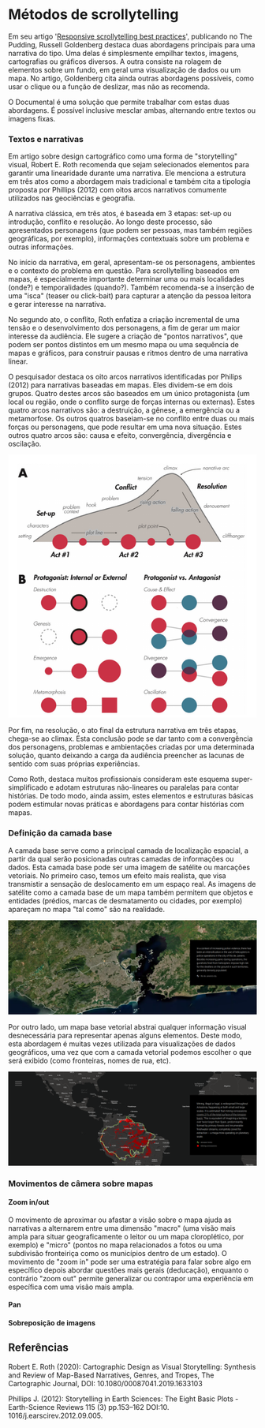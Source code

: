 # Métodos de scrollytelling

Em seu artigo '[Responsive scrollytelling best practices](https://pudding.cool/process/responsive-scrollytelling/)', publicando no The Pudding, Russell Goldenberg destaca duas abordagens principais para uma narrativa do tipo. Uma delas é simplesmente empilhar textos, imagens, cartografias ou gráficos diversos. A outra consiste na rolagem de elementos sobre um fundo, em geral uma visualização de dados ou um mapa. No artigo, Goldenberg cita ainda outras abordagens possíveis, como usar o clique ou a função de deslizar, mas não as recomenda.

O Documental é uma solução que permite trabalhar com estas duas abordagens. É possível inclusive mesclar ambas, alternando entre textos ou imagens fixas.

### Textos e narrativas

Em artigo sobre design cartográfico como uma forma de "storytelling" visual, Robert E. Roth recomenda que sejam selecionados elementos para garantir uma linearidade durante uma narrativa. Ele menciona a estrutura em três atos como a abordagem mais tradicional e também cita a tipologia proposta por Phillips (2012) com oitos arcos narrativos comumente utilizados nas geociências e geografia.

A narrativa clássica, em três atos, é baseada em 3 etapas: set-up ou introdução, conflito e resolução. Ao longo deste processo, são apresentados personagens (que podem ser pessoas, mas também regiões geográficas, por exemplo), informações contextuais sobre um problema e outras informações. 

No início da narrativa, em geral, apresentam-se os personagens, ambientes e o contexto do problema em questão. Para scrollytelling baseados em mapas, é especialmente importante determinar uma ou mais localidades (onde?) e temporalidades (quando?). Também recomenda-se a inserção de uma "isca" (teaser ou click-bait) para capturar a atenção da pessoa leitora e gerar interesse na narrativa.

No segundo ato, o conflito, Roth enfatiza a criação incremental de uma tensão e o desenvolvimento dos personagens, a fim de gerar um maior interesse da audiência. Ele sugere a criação de "pontos narrativos", que podem ser pontos distintos em um mesmo mapa ou uma sequência de mapas e gráficos, para construir pausas e ritmos dentro de uma narrativa linear. 

O pesquisador destaca os oito arcos narrativos identificadas por Philips (2012) para narrativas baseadas em mapas. Eles dividem-se em dois grupos. Quatro destes arcos são baseados em um único protagonista (um local ou região, onde o conflito surge de forças internas ou externas). Estes quatro arcos narrativos são: a destruição, a gênese, a emergência ou a metamorfose. Os outros quatros baseiam-se no conflito entre duas ou mais forças ou personagens, que pode resultar em uma nova situação. Estes outros quatro arcos são: causa e efeito, convergência, divergência e oscilação.

![Fonte: Reprodução da "Figura 1" do artigo 'Cartographic Design as Visual Storytelling: Synthesis and Review of Map-Based Narratives, Genres, and Tropes'](.gitbook/assets/scrolly.png)

Por fim, na resolução, o ato final da estrutura narrativa em três etapas, chega-se ao climax. Esta conclusão pode se dar tanto com a convergência dos personagens, problemas e ambientações criadas por uma determinada solução, quanto deixando a carga da audiência preencher as lacunas de sentido com suas próprias experiências. 

Como Roth, destaca muitos profissionais consideram este esquema super-simplificado e adotam estruturas não-lineares ou paralelas para contar histórias. De todo modo, ainda assim, estes elementos e estruturas básicas podem estimular novas práticas e abordagens para contar histórias com mapas.

### Definição da camada base

A camada base serve como a principal camada de localização espacial, a partir da qual serão posicionadas outras camadas de informações ou dados. Esta camada base pode ser uma imagem de satélite ou marcações vetoriais. No primeiro caso, temos um efeito mais realista, que visa transmistir a sensação de deslocamento em um espaço real. As imagens de satélite como a camada base de um mapa também permitem que objetos e entidades (prédios, marcas de desmatamento ou cidades, por exemplo) apareçam no mapa "tal como" são na realidade. 

![Base com imagem de satélite](.gitbook/assets/satelite.png)

Por outro lado, um mapa base vetorial abstrai qualquer informação visual desnecessária para representar apenas alguns elementos. Deste modo, esta abordagem é muitas vezes utilizada para visualizações de dados geográficos, uma vez que com a camada vetorial podemos escolher o que será exibido (como fronteiras, nomes de rua, etc).

![Base com camada vetorial](.gitbook/assets/vetor.png)

### Movimentos de câmera sobre mapas

#### Zoom in/out

O movimento de aproximar ou afastar a visão sobre o mapa ajuda as narrativas a alternarem entre uma dimensão "macro" (uma visão mais ampla para situar geograficamente o leitor ou um mapa cloroplético, por exemplo) e "micro" (pontos no mapa relacionados a fotos ou uma subdivisão fronteiriça como os municípios dentro de um estado). O movimento de "zoom in" pode ser uma estratégia para falar sobre algo em específico depois abordar questões mais gerais (deducação), enquanto o contrário "zoom out" permite generalizar ou contrapor uma experiência em específica com uma visão mais ampla.

#### Pan

#### Sobreposição de imagens

## Referências

Robert E. Roth (2020): Cartographic Design as Visual Storytelling: Synthesis and Review of Map-Based Narratives, Genres, and Tropes, The Cartographic Journal, DOI: 10.1080/00087041.2019.1633103

Phillips J. (2012): Storytelling in Earth Sciences: The Eight Basic Plots - Earth-Science Reviews 115 (3) pp.153–162 DOI:10. 1016/j.earscirev.2012.09.005.